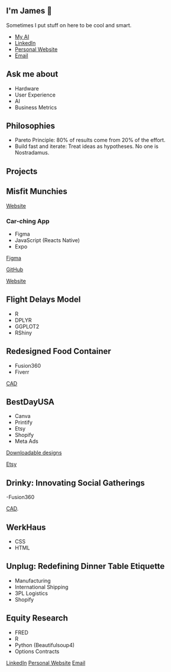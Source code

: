 ## I'm James 👋
Sometimes I put stuff on here to be cool and smart.

- [My AI](https://chat.openai.com/g/g-4Ywacg0Tt-jamescareergpt)
- [LinkedIn](https://www.linkedin.com/in/james--coleman/)
- [Personal Website](https://www.jecolemans.com/)
- [Email](mailto:jamescscoleman@gmail.com) 


  
## Ask me about
 - Hardware
 - User Experience
 - AI
 - Business Metrics 


## Philosophies

- Pareto Principle: 80% of results come from 20% of the effort.
- Build fast and iterate: Treat ideas as hypotheses. No one is Nostradamus.

## Projects
## Misfit Munchies

[Website](https://www.misfit-munchies.com/)

### Car-ching App
- Figma
- JavaScript (Reacts Native)
- Expo

[Figma](https://www.figma.com/file/kUBiJlgO5C4dgNS49pelCO/Car-Ching-v2.3?type=design&node-id=0%3A1&mode=design&t=hg5Vm1gAALJiSWBH-1)

[GitHub](https://github.com/jamescscoleman/Car-Ching)

[Website](https://www.downloadching.com/)

## Flight Delays Model
- R
- DPLYR
- GGPLOT2
- RShiny

## Redesigned Food Container
- Fusion360
- Fiverr

[CAD](https://github.com/jamescscoleman/Old-Project-Archive)

## BestDayUSA
- Canva
- Printify
- Etsy
- Shopify
- Meta Ads

[Downloadable designs](https://github.com/jamescscoleman/BestDayUSADesigns)

[Etsy](https://www.etsy.com/shop/BestDayUSA)

## Drinky: Innovating Social Gatherings
-Fusion360

[CAD](https://github.com/jamescscoleman/DrinkyCAD).

## WerkHaus
- CSS
- HTML

## Unplug: Redefining Dinner Table Etiquette
- Manufacturing
- International Shipping
- 3PL Logistics
- Shopify

## Equity Research
- FRED
- R
- Python (Beautifulsoup4)
- Options Contracts

[LinkedIn](https://www.linkedin.com/in/james--coleman/)
[Personal Website](https://www.jecolemans.com/)
[Email](mailto:jamescscoleman@gmail.com) 



